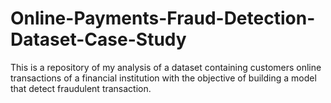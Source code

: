 # Online-Payments-Fraud-Detection-Dataset-Case-Study
This is a repository of my analysis of a dataset containing customers online transactions of a financial institution with the objective of building a model that detect fraudulent transaction.
